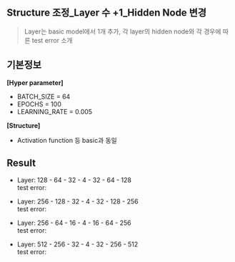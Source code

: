 ## Structure 조정_Layer 수 +1_Hidden Node 변경
> Layer는 basic model에서 1개 추가, 각 layer의 hidden node와 각 경우에 따른 test error 소개

기본정보
---
<b>[Hyper parameter]</b></br>
* BATCH_SIZE = 64 </br>
* EPOCHS = 100 </br>
* LEARNING_RATE = 0.005 </br>

<b>[Structure]</b></br>
* Activation function 등 basic과 동일 </br>

Result
---
* Layer: 128 - 64 - 32 - 4 - 32 - 64 - 128 </br>
test error:  </br>

* Layer: 256 - 128 - 32 - 4 - 32 - 128 - 256 </br>
test error:  </br>

* Layer: 256 - 64 - 16 - 4 - 16 - 64 - 256 </br>
test error:  </br>

* Layer: 512 - 256 - 32 - 4 - 32 - 256 - 512 </br>
test error:  </br>
